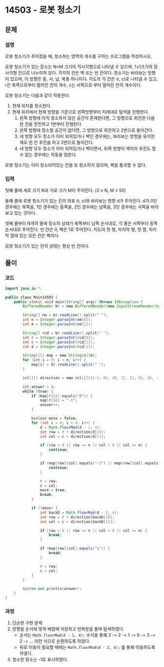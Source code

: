# 14503 - 로봇 청소기
## 문제
### 설명
로봇 청소기가 주어졌을 때, 청소하는 영역의 개수를 구하는 프로그램을 작성하시오.

로봇 청소기가 있는 장소는 N×M 크기의 직사각형으로 나타낼 수 있으며, 1×1크기의 정사각형 칸으로 나누어져 있다. 각각의 칸은 벽 또는 빈 칸이다. 청소기는 바라보는 방향이 있으며, 이 방향은 동, 서, 남, 북중 하나이다. 지도의 각 칸은 (r, c)로 나타낼 수 있고, r은 북쪽으로부터 떨어진 칸의 개수, c는 서쪽으로 부터 떨어진 칸의 개수이다.

로봇 청소기는 다음과 같이 작동한다.

1. 현재 위치를 청소한다.
2. 현재 위치에서 현재 방향을 기준으로 왼쪽방향부터 차례대로 탐색을 진행한다.
    1. 왼쪽 방향에 아직 청소하지 않은 공간이 존재한다면, 그 방향으로 회전한 다음 한 칸을 전진하고 1번부터 진행한다.
    2. 왼쪽 방향에 청소할 공간이 없다면, 그 방향으로 회전하고 2번으로 돌아간다.
    3. 네 방향 모두 청소가 이미 되어있거나 벽인 경우에는, 바라보는 방향을 유지한 채로 한 칸 후진을 하고 2번으로 돌아간다.
    4. 네 방향 모두 청소가 이미 되어있거나 벽이면서, 뒤쪽 방향이 벽이라 후진도 할 수 없는 경우에는 작동을 멈춘다.

로봇 청소기는 이미 청소되어있는 칸을 또 청소하지 않으며, 벽을 통과할 수 없다.


### 입력
첫째 줄에 세로 크기 N과 가로 크기 M이 주어진다. (3 ≤ N, M ≤ 50)

둘째 줄에 로봇 청소기가 있는 칸의 좌표 (r, c)와 바라보는 방향 d가 주어진다. d가 0인 경우에는 북쪽을, 1인 경우에는 동쪽을, 2인 경우에는 남쪽을, 3인 경우에는 서쪽을 바라보고 있는 것이다.

셋째 줄부터 N개의 줄에 장소의 상태가 북쪽부터 남쪽 순서대로, 각 줄은 서쪽부터 동쪽 순서대로 주어진다. 빈 칸은 0, 벽은 1로 주어진다. 지도의 첫 행, 마지막 행, 첫 열, 마지막 열에 있는 모든 칸은 벽이다.

로봇 청소기가 있는 칸의 상태는 항상 빈 칸이다.


## 풀이
### 코드
```java
import java.io.*;

public class Main14503 {
    public static void main(String[] args) throws IOException {
        BufferedReader br = new BufferedReader(new InputStreamReader(System.in));

        String[] nm = br.readLine().split(" ");
        int n = Integer.parseInt(nm[0]);
        int m = Integer.parseInt(nm[1]);

        String[] rcd = br.readLine().split(" ");
        int r = Integer.parseInt(rcd[0]);
        int c = Integer.parseInt(rcd[1]);
        int d = Integer.parseInt(rcd[2]);

        String[][] map = new String[n][m];
        for (int i = 0; i < n; i++) {
            map[i] = br.readLine().split(" ");
        }

        int[][] direction = new int[][]{{-1, 0}, {0, 1}, {1, 0}, {0, -1}}; // 위 오 아 왼

        int answer = 0;
        while (true) {
            if (map[r][c].equals("0")) {
                map[r][c] = "-1";
                answer++;
            }

            boolean move = false;
            for (int i = 0; i < 4; i++) {
                d = Math.floorMod(d - 1, 4);
                int row = r + direction[d][0];
                int col = c + direction[d][1];

                if (row < 0 || row >= n || col < 0 || col >= m) {
                    continue;
                }

                if (map[row][col].equals("-1") || map[row][col].equals("1")) {
                    continue;
                }

                r = row;
                c = col;
                move = true;
                break;
            }

            if (!move) {
                int backD = Math.floorMod(d - 2, 4);
                int row = r + direction[backD][0];
                int col = c + direction[backD][1];

                if (row < 0 || row >= n || col < 0 || col >= m) {
                    break;
                }

                if (map[row][col].equals("1")) {
                    break;
                }

                r = row;
                c = col;
            }
        }

        System.out.println(answer);
    }
}

```

### 과정
1. 단순한 구현 문제
2. 방향을 순서에 맞게 배열에 저장하고 반복문을 돌며 탐색하였다.
    - 순서는 `Math.floorMod(d - 1, 4);` 수식을 통해 3 -> 2 -> 1 -> 0 -> 3 -> 2 -> ... 이런 식으로 순환하도록 하였다.
    - 뒤로 이동이 필요할 때에는 `Math.floorMod(d - 2, 4);` 를 통해 이동하도록 하였다.
3. 청소한 장소는 -1로 표시하였다.